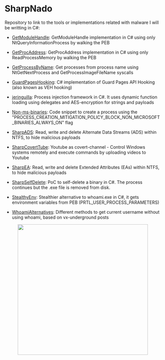 # SharpNado

Repository to link to the tools or implementations related with malware I will be writting in C#:

- [GetModuleHandle](https://github.com/ricardojoserf/GetModuleHandle): GetModuleHandle implementation in C# using only NtQueryInformationProcess by walking the PEB

- [GetProcAddress](https://github.com/ricardojoserf/GetProcAddress): GetProcAddress implementation in C# using only ReadProcessMemory by walking the PEB

- [GetProcessByName](https://github.com/ricardojoserf/GetProcessByName): Get processes from process name using NtGetNextProcess and GetProcessImageFileName syscalls

- [GuardPagesHooking](https://github.com/ricardojoserf/GuardPagesHooking): C# implementation of Guard Pages API Hooking (also known as VEH hooking)

- [jeringuilla](https://github.com/ricardojoserf/jeringuilla): Process injection framework in C#. It uses dynamic function loading using delegates and AES-encryption for strings and payloads

- [Non-ms-binaries](https://github.com/ricardojoserf/non-ms-binaries): Code snippet to create a process using the "PROCESS_CREATION_MITIGATION_POLICY_BLOCK_NON_MICROSOFT_BINARIES_ALWAYS_ON" flag

- [SharpADS](https://github.com/ricardojoserf/SharpADS): Read, write and delete Alternate Data Streams (ADS) within NTFS, to hide malicious payloads

- [SharpCovertTube](https://github.com/ricardojoserf/SharpCovertTube): Youtube as covert-channel - Control Windows systems remotely and execute commands by uploading videos to Youtube

- [SharpEA](https://github.com/ricardojoserf/SharpEA): Read, write and delete Extended Attributes (EAs) within NTFS, to hide malicious payloads

- [SharpSelfDelete](https://github.com/ricardojoserf/Sharpselfdelete): PoC to self-delete a binary in C#. The process continues but the .exe file is removed from disk.

- [StealthyEnv](https://github.com/ricardojoserf/StealthyEnv): Stealthier alternative to whoami.exe in C#, it gets environment variables from PEB (PRTL_USER_PROCESS_PARAMETERS)

- [WhoamiAlternatives](https://github.com/ricardojoserf/WhoamiAlternatives): Different methods to get current username without using whoami, based on vx-underground posts


<p align="center">
  <img width="420" src="https://raw.githubusercontent.com/ricardojoserf/ricardojoserf.github.io/master/images/sharpnado/test2.drawio.png">
</p>
